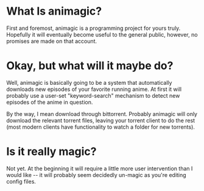 # What Is animagic?

First and foremost, animagic is a programming project for yours truly.  
Hopefully it will eventually become useful to the general public, however, 
no promises are made on that account.

# Okay, but what will it maybe do?

Well, animagic is basically going to be a system that automatically downloads 
new episodes of your favorite running anime. At first it will probably use a 
user-set "keyword-search" mechanism to detect new episodes of the anime in 
question.

By the way, I mean download through bittorrent. 
Probably animagic will only download the relevant torrent files, leaving your 
torrent client to do the rest (most modern clients have functionality to watch 
a folder for new torrents).

# Is it really magic?

Not yet. At the beginning it will require a little more user intervention than 
I would like -- it will probably seem decidedly un-magic as you're editing 
config files.

